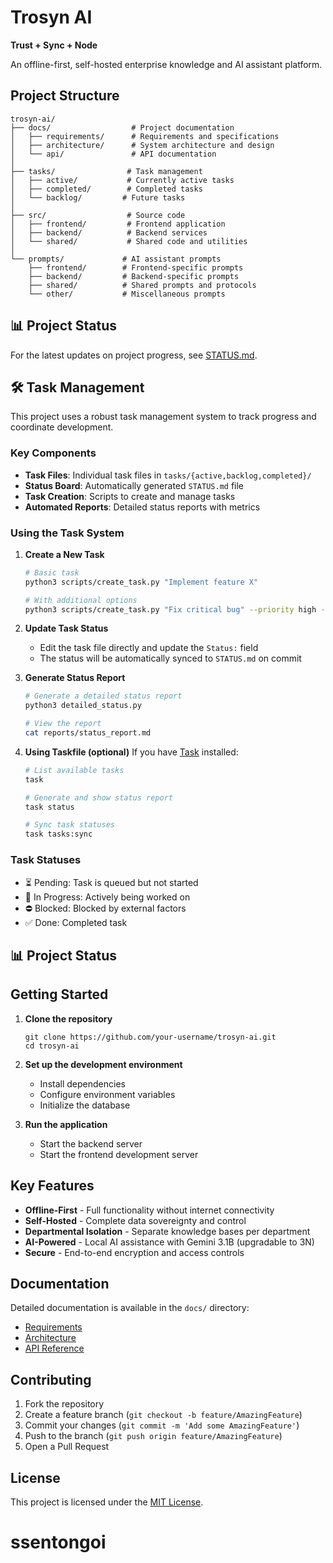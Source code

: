 # Trosyn AI

**Trust + Sync + Node**

An offline-first, self-hosted enterprise knowledge and AI assistant platform.

## Project Structure

```
trosyn-ai/
├── docs/                  # Project documentation
│   ├── requirements/      # Requirements and specifications
│   ├── architecture/      # System architecture and design
│   └── api/               # API documentation
│
├── tasks/                # Task management
│   ├── active/           # Currently active tasks
│   ├── completed/        # Completed tasks
│   └── backlog/         # Future tasks
│
├── src/                  # Source code
│   ├── frontend/         # Frontend application
│   ├── backend/          # Backend services
│   └── shared/           # Shared code and utilities
│
└── prompts/             # AI assistant prompts
    ├── frontend/        # Frontend-specific prompts
    ├── backend/         # Backend-specific prompts
    ├── shared/          # Shared prompts and protocols
    └── other/           # Miscellaneous prompts
```

## 📊 Project Status

For the latest updates on project progress, see [STATUS.md](STATUS.md).

## 🛠️ Task Management

This project uses a robust task management system to track progress and coordinate development.

### Key Components

- **Task Files**: Individual task files in `tasks/{active,backlog,completed}/`
- **Status Board**: Automatically generated `STATUS.md` file
- **Task Creation**: Scripts to create and manage tasks
- **Automated Reports**: Detailed status reports with metrics

### Using the Task System

1. **Create a New Task**
   ```bash
   # Basic task
   python3 scripts/create_task.py "Implement feature X"
   
   # With additional options
   python3 scripts/create_task.py "Fix critical bug" --priority high --status "in progress" --category "bugfix"
   ```

2. **Update Task Status**
   - Edit the task file directly and update the `Status:` field
   - The status will be automatically synced to `STATUS.md` on commit

3. **Generate Status Report**
   ```bash
   # Generate a detailed status report
   python3 detailed_status.py
   
   # View the report
   cat reports/status_report.md
   ```

4. **Using Taskfile (optional)**
   If you have [Task](https://taskfile.dev/) installed:
   ```bash
   # List available tasks
   task
   
   # Generate and show status report
   task status
   
   # Sync task statuses
   task tasks:sync
   ```

### Task Statuses

- ⏳ Pending: Task is queued but not started
- 🔄 In Progress: Actively being worked on
- ⛔ Blocked: Blocked by external factors
- ✅ Done: Completed task

## 📊 Project Status

## Getting Started

1. **Clone the repository**
   ```
   git clone https://github.com/your-username/trosyn-ai.git
   cd trosyn-ai
   ```

2. **Set up the development environment**
   - Install dependencies
   - Configure environment variables
   - Initialize the database

3. **Run the application**
   - Start the backend server
   - Start the frontend development server

## Key Features

- **Offline-First** - Full functionality without internet connectivity
- **Self-Hosted** - Complete data sovereignty and control
- **Departmental Isolation** - Separate knowledge bases per department
- **AI-Powered** - Local AI assistance with Gemini 3.1B (upgradable to 3N)
- **Secure** - End-to-end encryption and access controls

## Documentation

Detailed documentation is available in the `docs/` directory:

- [Requirements](./docs/requirements/README.md)
- [Architecture](./docs/architecture/README.md)
- [API Reference](./docs/api/README.md)

## Contributing

1. Fork the repository
2. Create a feature branch (`git checkout -b feature/AmazingFeature`)
3. Commit your changes (`git commit -m 'Add some AmazingFeature'`)
4. Push to the branch (`git push origin feature/AmazingFeature`)
5. Open a Pull Request

## License

This project is licensed under the [MIT License](LICENSE).
# ssentongoi
